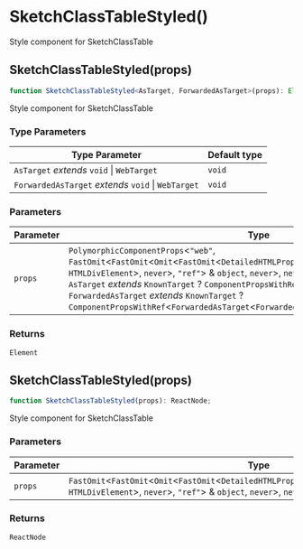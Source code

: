 # SketchClassTableStyled()

Style component for SketchClassTable

## SketchClassTableStyled(props)

```ts
function SketchClassTableStyled<AsTarget, ForwardedAsTarget>(props): Element;
```

Style component for SketchClassTable

### Type Parameters

| Type Parameter                                      | Default type |
| --------------------------------------------------- | ------------ |
| `AsTarget` _extends_ `void` \| `WebTarget`          | `void`       |
| `ForwardedAsTarget` _extends_ `void` \| `WebTarget` | `void`       |

### Parameters

| Parameter | Type                                                                                                                                                                                                                                                                                                                                                                                                                                                                                           |
| --------- | ---------------------------------------------------------------------------------------------------------------------------------------------------------------------------------------------------------------------------------------------------------------------------------------------------------------------------------------------------------------------------------------------------------------------------------------------------------------------------------------------- |
| `props`   | `PolymorphicComponentProps`\<`"web"`, `FastOmit`\<`FastOmit`\<`Omit`\<`FastOmit`\<`DetailedHTMLProps`\<`HTMLAttributes`\<`HTMLDivElement`\>, `HTMLDivElement`\>, `never`\>, `"ref"`\> & `object`, `never`\>, `never`\>, `AsTarget`, `ForwardedAsTarget`, `AsTarget` _extends_ `KnownTarget` ? `ComponentPropsWithRef`\<`AsTarget`\<`AsTarget`\>\> : `object`, `ForwardedAsTarget` _extends_ `KnownTarget` ? `ComponentPropsWithRef`\<`ForwardedAsTarget`\<`ForwardedAsTarget`\>\> : `object`\> |

### Returns

`Element`

## SketchClassTableStyled(props)

```ts
function SketchClassTableStyled(props): ReactNode;
```

Style component for SketchClassTable

### Parameters

| Parameter | Type                                                                                                                                                                             |
| --------- | -------------------------------------------------------------------------------------------------------------------------------------------------------------------------------- |
| `props`   | `FastOmit`\<`FastOmit`\<`Omit`\<`FastOmit`\<`DetailedHTMLProps`\<`HTMLAttributes`\<`HTMLDivElement`\>, `HTMLDivElement`\>, `never`\>, `"ref"`\> & `object`, `never`\>, `never`\> |

### Returns

`ReactNode`
